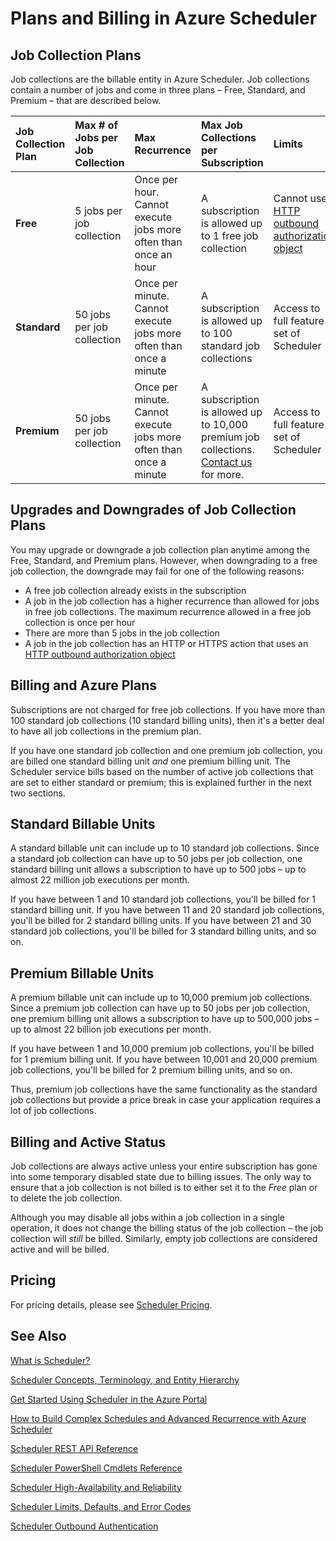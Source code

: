 <properties 
 pageTitle="Plans and Billing in Azure Scheduler" 
 description="" 
 services="scheduler" 
 documentationCenter=".NET" 
 authors="krisragh" 
 manager="dwrede" 
 editor=""/>
<tags 
 ms.service="scheduler" 
 ms.workload="infrastructure-services" 
 ms.tgt_pltfrm="na" 
 ms.devlang="dotnet" 
 ms.topic="article" 
 ms.date="12/04/2015" 
 ms.author="krisragh"/>
 
# Plans and Billing in Azure Scheduler

## Job Collection Plans

Job collections are the billable entity in Azure Scheduler. Job collections contain a number of jobs and come in three plans – Free, Standard, and Premium – that are described below.

|**Job Collection Plan**|**Max # of Jobs per Job Collection**|**Max Recurrence**|**Max Job Collections per Subscription**|**Limits**|
|:---|:---|:---|:---|:---|
|**Free**|5 jobs per job collection|Once per hour. Cannot execute jobs more often than once an hour|A subscription is allowed up to 1 free job collection|Cannot use [HTTP outbound authorization object](scheduler-outbound-authentication.md)
|**Standard**|50 jobs per job collection|Once per minute. Cannot execute jobs more often than once a minute|A subscription is allowed up to 100 standard job collections|Access to full feature set of Scheduler|
|**Premium**|50 jobs per job collection|Once per minute. Cannot execute jobs more often than once a minute|A subscription is allowed up to 10,000 premium job collections. <a href="mailto:wapteams@microsoft.com">Contact us</a> for more.|Access to full feature set of Scheduler|

## Upgrades and Downgrades of Job Collection Plans

You may upgrade or downgrade a job collection plan anytime among the Free, Standard, and Premium plans. However, when downgrading to a free job collection, the downgrade may fail for one of the following reasons:

- A free job collection already exists in the subscription
- A job in the job collection has a higher recurrence than allowed for jobs in free job collections. The maximum recurrence allowed in a free job collection is once per hour
- There are more than 5 jobs in the job collection
- A job in the job collection has an HTTP or HTTPS action that uses an [HTTP outbound authorization object](scheduler-outbound-authentication.md)

## Billing and Azure Plans

Subscriptions are not charged for free job collections. If you have more than 100 standard job collections (10 standard billing units), then it's a better deal to have all job collections in the premium plan.

If you have one standard job collection and one premium job collection, you are billed one standard billing unit _and_ one premium billing unit. The Scheduler service bills based on the number of active job collections that are set to either standard or premium; this is explained further in the next two sections.

## Standard Billable Units

A standard billable unit can include up to 10 standard job collections. Since a standard job collection can have up to 50 jobs per job collection, one standard billing unit allows a subscription to have up to 500 jobs – up to almost 22 million job executions per month.

If you have between 1 and 10 standard job collections, you'll be billed for 1 standard billing unit. If you have between 11 and 20 standard job collections, you'll be billed for 2 standard billing units. If you have between 21 and 30 standard job collections, you'll be billed for 3 standard billing units, and so on.

## Premium Billable Units

A premium billable unit can include up to 10,000 premium job collections. Since a premium job collection can have up to 50 jobs per job collection, one premium billing unit allows a subscription to have up to 500,000 jobs – up to almost 22 billion job executions per month.

If you have between 1 and 10,000 premium job collections, you'll be billed for 1 premium billing unit. If you have between 10,001 and 20,000 premium job collections, you'll be billed for 2 premium billing units, and so on.

Thus, premium job collections have the same functionality as the standard job collections but provide a price break in case your application requires a lot of job collections. 

## Billing and Active Status

Job collections are always active unless your entire subscription has gone into some temporary disabled state due to billing issues. The only way to ensure that a job collection is not billed is to either set it to the _Free_ plan or to delete the job collection.

Although you may disable all jobs within a job collection in a single operation, it does not change the billing status of the job collection – the job collection will _still_ be billed. Similarly, empty job collections are considered active and will be billed. 

## Pricing

For pricing details, please see [Scheduler Pricing](http://azure.microsoft.com/pricing/details/scheduler/).

## See Also
 
 [What is Scheduler?](scheduler-intro.md)
 
 [Scheduler Concepts, Terminology, and Entity Hierarchy](scheduler-concepts-terms.md)

 [Get Started Using Scheduler in the Azure Portal](scheduler-get-started-portal.md)

 [How to Build Complex Schedules and Advanced Recurrence with Azure Scheduler](scheduler-advanced-complexity.md)

 [Scheduler REST API Reference](https://msdn.microsoft.com/library/dn528946)   

 [Scheduler PowerShell Cmdlets Reference](scheduler-powershell-reference.md)
 
 [Scheduler High-Availability and Reliability](scheduler-high-availability-reliability.md)

 [Scheduler Limits, Defaults, and Error Codes](scheduler-limits-defaults-errors.md)

 [Scheduler Outbound Authentication](scheduler-outbound-authentication.md)
  
